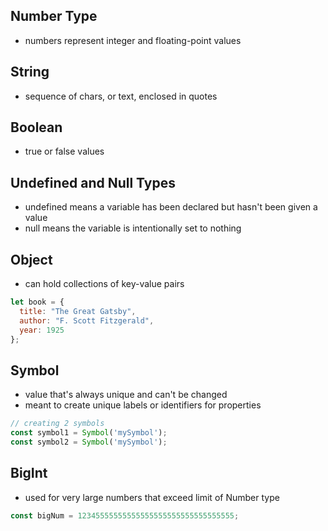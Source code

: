 ## Number Type
- numbers represent integer and floating-point values

## String
- sequence of chars, or text, enclosed in quotes

## Boolean
- true or false values

## Undefined and Null Types
- undefined means a variable has been declared but hasn't been given a value
- null means the variable is intentionally set to nothing

## Object 
- can hold collections of key-value pairs
```js
let book = {
  title: "The Great Gatsby",
  author: "F. Scott Fitzgerald",
  year: 1925
};
```

## Symbol
- value that's always unique and can't be changed
- meant to create unique labels or identifiers for properties
```js
// creating 2 symbols
const symbol1 = Symbol('mySymbol');
const symbol2 = Symbol('mySymbol');
```

## BigInt
- used for very large numbers that exceed limit of Number type
```js
const bigNum = 12345555555555555555555555555555555;
```
